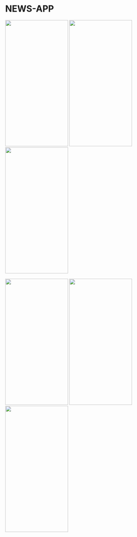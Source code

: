 # NEWS-APP

<img src="https://github.com/DevAgarwal2/NEWS-APP/assets/104455793/060221f9-0f44-494c-b5e7-88bd75b27fe6" height="400" width="200">
<img src="https://github.com/DevAgarwal2/NEWS-APP/assets/104455793/7bc7b2d1-be2c-4160-84e5-6acb52caf1a3" height="400" width="200">
<img src="https://github.com/DevAgarwal2/NEWS-APP/assets/104455793/fa5aa3dd-e02c-44e6-88a2-970e1259fd89" height="400" width="200">
<br><br>
<img src="https://github.com/DevAgarwal2/NEWS-APP/assets/104455793/14cf97f1-e8ce-4ace-b023-a33e90db2068" height="400" width="200">
<img src="https://github.com/DevAgarwal2/NEWS-APP/assets/104455793/4e677397-0b54-4883-9b61-9ea6b5ee6255" height="400" width="200">
<img src="https://github.com/DevAgarwal2/NEWS-APP/assets/104455793/a3e918b8-fa8c-46aa-9d1d-d4c5f0754848" height="400" width="200">







